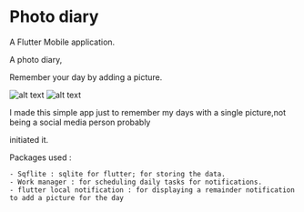 # Photo diary  

A Flutter Mobile application.

A photo diary,

Remember your day by adding a picture.

![alt text](https://github.com/NafissaBHJ/PhotoDiaryApp/tree/main/assets/images/image1.png?raw=true)
![alt text](https://github.com/NafissaBHJ/PhotoDiaryApp/tree/main/assets/images/image3.png?raw=true)

I made this simple app just to remember my days with a single picture,not being a social media person probably 

initiated it.
 
Packages used : 

    - Sqflite : sqlite for flutter; for storing the data.
    - Work manager : for scheduling daily tasks for notifications.
    - flutter local notification : for displaying a remainder notification to add a picture for the day 

